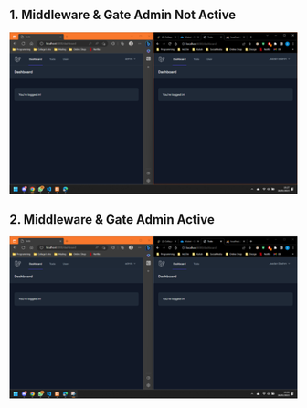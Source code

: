 ## 1. Middleware & Gate Admin Not Active

![Alt text](./screenshoot/tugas7/not-active.png)

## 2. Middleware & Gate Admin Active

![Alt text](./screenshoot/tugas7/active.png)
